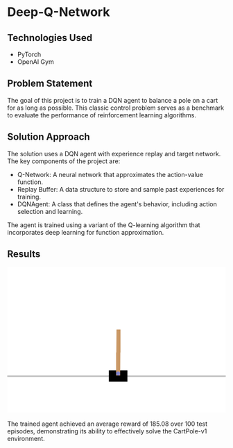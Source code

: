 # Deep-Q-Network

## Technologies Used
- PyTorch
- OpenAI Gym

## Problem Statement
The goal of this project is to train a DQN agent to balance a pole on a cart for as long as possible. This classic control problem serves as a benchmark to evaluate the performance of reinforcement learning algorithms.

## Solution Approach
The solution uses a DQN agent with experience replay and target network. The key components of the project are:
- Q-Network: A neural network that approximates the action-value function.
- Replay Buffer: A data structure to store and sample past experiences for training.
- DQNAgent: A class that defines the agent's behavior, including action selection and learning.

The agent is trained using a variant of the Q-learning algorithm that incorporates deep learning for function approximation.

## Results
![Agent Performance](agent_performance.gif)

The trained agent achieved an average reward of 185.08 over 100 test episodes, demonstrating its ability to effectively solve the CartPole-v1 environment.
